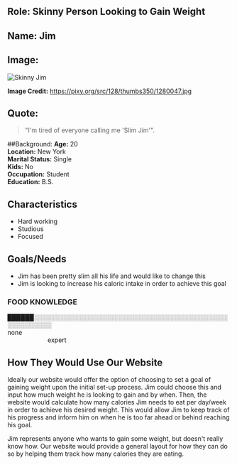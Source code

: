 ## Role: Skinny Person Looking to Gain Weight

## Name: Jim

## Image: 
![Skinny Jim](https://pixy.org/src/128/thumbs350/1280047.jpg)

**Image Credit:** https://pixy.org/src/128/thumbs350/1280047.jpg

## Quote:
> "I'm tired of everyone calling me 'Slim Jim'".

##Background:
**Age:** 20<br> 
**Location:** New York<br> 
**Marital Status:** Single<br> 
**Kids:** No<br> 
**Occupation:** Student<br> 
**Education:** B.S.

## Characteristics
* Hard working
* Studious
* Focused

## Goals/Needs

* Jim has been pretty slim all his life and would like to change this
* Jim is looking to increase his caloric intake in order to achieve this goal


### FOOD KNOWLEDGE
██████░░░░░░░░░░░░░░░░░░░░░░░░░░░░░░░░░░░░░░░░░░░░░░░░░░░░░░<br> 
none                                                                                                                                              expert



## How They Would Use Our Website 
Ideally our website would offer the option of choosing to set a goal of gaining weight upon the initial set-up process. Jim could choose this and input how much weight he is looking to gain and by when. Then, the website would calculate how many calories Jim needs to eat per day/week in order to achieve his desired weight. This would allow Jim to keep track of his progress and inform him on when he is too far ahead or behind reaching his goal. 

Jim represents anyone who wants to gain some weight, but doesn't really know how. Our website would provide a general layout for how they can do so by helping them track how many calories they are eating. 
